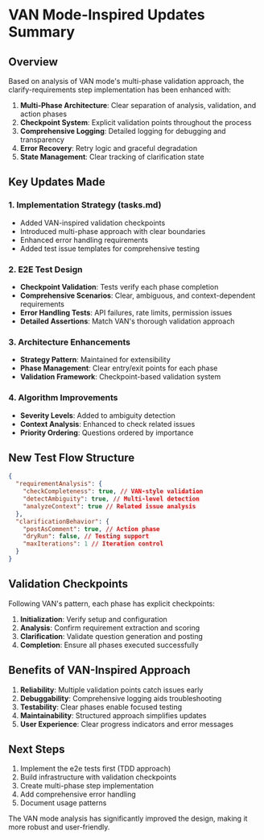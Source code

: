 # VAN Mode-Inspired Updates Summary

## Overview

Based on analysis of VAN mode's multi-phase validation approach, the clarify-requirements step implementation has been enhanced with:

1. **Multi-Phase Architecture**: Clear separation of analysis, validation, and action phases
2. **Checkpoint System**: Explicit validation points throughout the process
3. **Comprehensive Logging**: Detailed logging for debugging and transparency
4. **Error Recovery**: Retry logic and graceful degradation
5. **State Management**: Clear tracking of clarification state

## Key Updates Made

### 1. Implementation Strategy (tasks.md)

- Added VAN-inspired validation checkpoints
- Introduced multi-phase approach with clear boundaries
- Enhanced error handling requirements
- Added test issue templates for comprehensive testing

### 2. E2E Test Design

- **Checkpoint Validation**: Tests verify each phase completion
- **Comprehensive Scenarios**: Clear, ambiguous, and context-dependent requirements
- **Error Handling Tests**: API failures, rate limits, permission issues
- **Detailed Assertions**: Match VAN's thorough validation approach

### 3. Architecture Enhancements

- **Strategy Pattern**: Maintained for extensibility
- **Phase Management**: Clear entry/exit points for each phase
- **Validation Framework**: Checkpoint-based validation system

### 4. Algorithm Improvements

- **Severity Levels**: Added to ambiguity detection
- **Context Analysis**: Enhanced to check related issues
- **Priority Ordering**: Questions ordered by importance

## New Test Flow Structure

```json
{
  "requirementAnalysis": {
    "checkCompleteness": true, // VAN-style validation
    "detectAmbiguity": true, // Multi-level detection
    "analyzeContext": true // Related issue analysis
  },
  "clarificationBehavior": {
    "postAsComment": true, // Action phase
    "dryRun": false, // Testing support
    "maxIterations": 1 // Iteration control
  }
}
```

## Validation Checkpoints

Following VAN's pattern, each phase has explicit checkpoints:

1. **Initialization**: Verify setup and configuration
2. **Analysis**: Confirm requirement extraction and scoring
3. **Clarification**: Validate question generation and posting
4. **Completion**: Ensure all phases executed successfully

## Benefits of VAN-Inspired Approach

1. **Reliability**: Multiple validation points catch issues early
2. **Debuggability**: Comprehensive logging aids troubleshooting
3. **Testability**: Clear phases enable focused testing
4. **Maintainability**: Structured approach simplifies updates
5. **User Experience**: Clear progress indicators and error messages

## Next Steps

1. Implement the e2e tests first (TDD approach)
2. Build infrastructure with validation checkpoints
3. Create multi-phase step implementation
4. Add comprehensive error handling
5. Document usage patterns

The VAN mode analysis has significantly improved the design, making it more robust and user-friendly.
